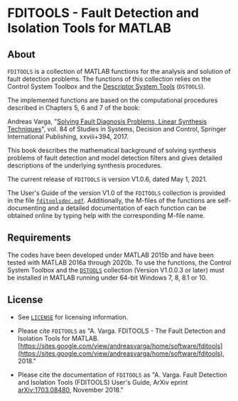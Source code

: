 # **FDITOOLS - Fault Detection and Isolation Tools for MATLAB**  #


## About 

`FDITOOLS` is a collection of MATLAB functions for the analysis and solution 
of fault detection problems. The functions of this collection relies on 
the Control System Toolbox and the [Descriptor System Tools]((https://github.com/andreasvarga/DescriptorSystemTools)) (`DSTOOLS`). 

The implemented functions are based on the computational procedures described in Chapters 5, 6 and 7 of the book:

Andreas Varga, "[Solving Fault Diagnosis Problems, Linear Synthesis Techniques](http://www.springer.com/us/book/9783319515588)", vol. 84 of Studies in Systems, Decision and Control, Springer International Publishing, xxviii+394, 2017.

This book describes the mathematical background of solving synthesis problems of fault detection and model detection filters and gives detailed descriptions of the underlying synthesis procedures. 

The current release of `FDITOOLS` is version V1.0.6, dated May 1, 2021.

The User's Guide of the version V1.0 of the `FDITOOLS` collection is provided in the file [`fditoolsdoc.pdf`](https://github.com/andreasvarga/FDITools/blob/master/fditoolsdoc.pdf). Additionally, the M-files of the functions are self-documenting and a detailed documentation of each function can be obtained online by typing help with the corresponding M-file name. 



## Requirements

The codes have been developed under MATLAB 2015b and have been tested with MATLAB 2016a through 2020b. 
To use the functions, the Control System Toolbox and the [`DSTOOLS`](https://github.com/andreasvarga/DescriptorSystemTools) collection (Version V1.0.0.3 or later) must be installed in MATLAB running under 64-bit Windows 7, 8, 8.1 or 10. 

## License

* See [`LICENSE`](https://github.com/andreasvarga/FDITools/blob/master/LICENSE) for licensing information.

* Please cite `FDITOOLS` as "A. Varga. FDITOOLS - The Fault Detection and Isolation Tools for MATLAB. [https://sites.google.com/view/andreasvarga/home/software/fditools](https://sites.google.com/view/andreasvarga/home/software/fditools), 2018."

* Please cite the documentation of `FDITOOLS` as "A. Varga. Fault Detection and Isolation Tools (FDITOOLS) User's Guide, ArXiv eprint [arXiv:1703.08480](https://arxiv.org/abs/1703.08480), November 2018."

